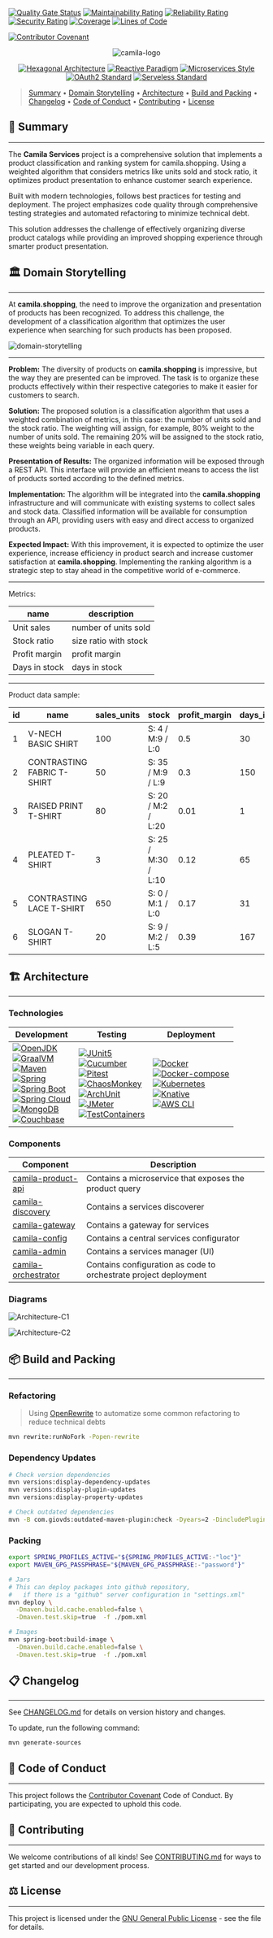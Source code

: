 [![Quality Gate Status](https://sonarcloud.io/api/project_badges/measure?project=JuanPabloJimenezEsclusa_camila-services&metric=alert_status)](https://sonarcloud.io/summary/new_code?id=JuanPabloJimenezEsclusa_camila-services)
[![Maintainability Rating](https://sonarcloud.io/api/project_badges/measure?project=JuanPabloJimenezEsclusa_camila-services&metric=sqale_rating)](https://sonarcloud.io/summary/new_code?id=JuanPabloJimenezEsclusa_camila-services)
[![Reliability Rating](https://sonarcloud.io/api/project_badges/measure?project=JuanPabloJimenezEsclusa_camila-services&metric=reliability_rating)](https://sonarcloud.io/summary/new_code?id=JuanPabloJimenezEsclusa_camila-services)
[![Security Rating](https://sonarcloud.io/api/project_badges/measure?project=JuanPabloJimenezEsclusa_camila-services&metric=security_rating)](https://sonarcloud.io/summary/new_code?id=JuanPabloJimenezEsclusa_camila-services)
[![Coverage](https://sonarcloud.io/api/project_badges/measure?project=JuanPabloJimenezEsclusa_camila-services&metric=coverage)](https://sonarcloud.io/summary/new_code?id=JuanPabloJimenezEsclusa_camila-services)
[![Lines of Code](https://sonarcloud.io/api/project_badges/measure?project=JuanPabloJimenezEsclusa_camila-services&metric=ncloc)](https://sonarcloud.io/summary/new_code?id=JuanPabloJimenezEsclusa_camila-services)

[![Contributor Covenant](https://img.shields.io/badge/Contributor%20Covenant-2.1-4baaaa.svg)](CODE_OF_CONDUCT.md)

<p align="center" style="text-align: center">
  <img src=".docs/logo.svg" alt="camila-logo">
</p>

<p align="center" style="text-align: center">
  <a href="https://alistair.cockburn.us/hexagonal-architecture/"><img src="https://img.shields.io/badge/Architecture-Hexagonal-brightgreen.svg?style=for-the-badge" alt="Hexagonal Architecture" /></a>
  <a href="https://www.reactivemanifesto.org/"><img src="https://img.shields.io/badge/Programming%20Paradigm-Reactive-blue.svg?style=for-the-badge" alt="Reactive Paradigm" /></a>
  <a href="https://microservices.io/"><img src="https://img.shields.io/badge/Architectural%20Style-Microservices-purple.svg?style=for-the-badge" alt="Microservices Style" /></a>
  <a href="https://oauth.net/2/"><img src="https://img.shields.io/badge/Security-OAuth2-yellow.svg?style=for-the-badge" alt="OAuth2 Standard" /></a>
  <a href="https://martinfowler.com/articles/serverless.html"><img src="https://img.shields.io/badge/Deploy%20Approach-Serveless-black.svg?style=for-the-badge" alt="Serveless Standard" /></a>
</p>

> [Summary](#-summary) 
  • [Domain Storytelling](#-domain-storytelling) 
  • [Architecture](#-architecture) 
  • [Build and Packing](#-build-and-packing) 
  • [Changelog](#-changelog) 
  • [Code of Conduct](#-code-of-conduct) 
  • [Contributing](#-contributing) 
  • [License](#-license)

## 📜 Summary

---

The **Camila Services** project is a comprehensive solution that implements a product classification and ranking system for camila.shopping. Using a weighted algorithm that considers metrics like units sold and stock ratio, it optimizes product presentation to enhance customer search experience.

Built with modern technologies, follows best practices for testing and deployment. The project emphasizes code quality through comprehensive testing strategies and automated refactoring to minimize technical debt.

This solution addresses the challenge of effectively organizing diverse product catalogs while providing an improved shopping experience through smarter product presentation.

## 🏛️ Domain Storytelling

---

At **camila.shopping**, the need to improve the organization and presentation of products has been recognized. To address this challenge, the development of a classification algorithm that optimizes the user experience when searching for such products has been proposed.

![domain-storytelling](.docs/architecture/camila-shopping-domain-v1.dst.svg "Diagram WDS")

---

**Problem:**
The diversity of products on **camila.shopping** is impressive, but the way they are presented can be improved. The task is to organize these products effectively within their respective categories to make it easier for customers to search.

**Solution:**
The proposed solution is a classification algorithm that uses a weighted combination of metrics, in this case: the number of units sold and the stock ratio. The weighting will assign, for example, 80% weight to the number of units sold. The remaining 20% will be assigned to the stock ratio, these weights being variable in each query.

**Presentation of Results:**
The organized information will be exposed through a REST API. This interface will provide an efficient means to access the list of products sorted according to the defined metrics.

**Implementation:**
The algorithm will be integrated into the **camila.shopping** infrastructure and will communicate with existing systems to collect sales and stock data. Classified information will be available for consumption through an API, providing users with easy and direct access to organized products.

**Expected Impact:**
With this improvement, it is expected to optimize the user experience, increase efficiency in product search and increase customer satisfaction at **camila.shopping**. Implementing the ranking algorithm is a strategic step to stay ahead in the competitive world of e-commerce.

---

Metrics:

| name          | description           |
|---------------|-----------------------|
| Unit sales    | number of units sold  | 
| Stock ratio   | size ratio with stock |
| Profit margin | profit margin         |
| Days in stock | days in stock         |

---

Product data sample:

| id | name                          | sales_units | stock                | profit_margin | days_in_stock |
|----|-------------------------------|-------------|----------------------|---------------|---------------|
| 1  | V-NECH BASIC SHIRT            | 100         | S: 4 / M:9 / L:0     | 0.5           | 30            |
| 2  | CONTRASTING FABRIC T-SHIRT    | 50          | S: 35 / M:9 / L:9    | 0.3           | 150           |
| 3  | RAISED PRINT T-SHIRT          | 80          | S: 20 / M:2 / L:20   | 0.01          | 1             |
| 4  | PLEATED T-SHIRT               | 3           | S: 25 / M:30 / L:10  | 0.12          | 65            |
| 5  | CONTRASTING LACE T-SHIRT      | 650         | S: 0 / M:1 / L:0     | 0.17          | 31            |
| 6  | SLOGAN T-SHIRT                | 20          | S: 9 / M:2 / L:5     | 0.39          | 167           |


## 🏗️ Architecture

---

### Technologies

| Development                                                                                                                                                                                                                                                                                                                                                                                                                                                                                                                                                                                                                                                                                                                                                                                                                                                                                                     | Testing                                                                                                                                                                                                                                                                                                                                                                                                                                                                                                                                                                                                                                                                                                                                                                                                         | Deployment                                                                                                                                                                                                                                                                                                                                                                                                                                                                                                                                                                                                     |
|-----------------------------------------------------------------------------------------------------------------------------------------------------------------------------------------------------------------------------------------------------------------------------------------------------------------------------------------------------------------------------------------------------------------------------------------------------------------------------------------------------------------------------------------------------------------------------------------------------------------------------------------------------------------------------------------------------------------------------------------------------------------------------------------------------------------------------------------------------------------------------------------------------------------|-----------------------------------------------------------------------------------------------------------------------------------------------------------------------------------------------------------------------------------------------------------------------------------------------------------------------------------------------------------------------------------------------------------------------------------------------------------------------------------------------------------------------------------------------------------------------------------------------------------------------------------------------------------------------------------------------------------------------------------------------------------------------------------------------------------------|----------------------------------------------------------------------------------------------------------------------------------------------------------------------------------------------------------------------------------------------------------------------------------------------------------------------------------------------------------------------------------------------------------------------------------------------------------------------------------------------------------------------------------------------------------------------------------------------------------------|
| [![OpenJDK](https://img.shields.io/badge/OpenJDK-%3E%3D21-005571.svg)](https://adoptium.net/es/temurin/releases/) <br> [![GraalVM](https://img.shields.io/badge/GraalVM-%3E%3D21.3-005571.svg)](https://www.graalvm.org/downloads/) <br> [![Maven](https://img.shields.io/badge/Maven-%3E%3D3.9.4-005571.svg)](https://maven.apache.org/) <br> [![Spring](https://img.shields.io/badge/Spring-%3E%3D6.x-brightgreen.svg)](https://spring.io/) <br> [![Spring Boot](https://img.shields.io/badge/Spring%20Boot-%3E%3D3.4.x-brightgreen.svg)](https://spring.io/boot) <br> [![Spring Cloud](https://img.shields.io/badge/Spring%20Cloud-%3E%3D2024.0.x-brightgreen.svg)](https://spring.io/cloud) <br> [![MongoDB](https://img.shields.io/badge/MongoDB-%3E%3D8.x-cyan.svg)](https://www.mongodb.com/) <br> [![Couchbase](https://img.shields.io/badge/Couchbase-%3E%3D7.x-blue.svg)](https://www.couchbase.com/) | [![JUnit5](https://img.shields.io/badge/JUnit5-%3E%3D5.11.4-orange.svg)](https://junit.org/junit5/) <br> [![Cucumber](https://img.shields.io/badge/Cucumber-%3E%3D7.22.0-orange.svg)](https://cucumber.io/) <br> [![Pitest](https://img.shields.io/badge/Pitest-%3E%3D1.19.1-orange.svg)](https://pitest.org/) <br> [![ChaosMonkey](https://img.shields.io/badge/ChaosMonkey-%3E%3D3.2.0-orange.svg)](https://codecentric.github.io/chaos-monkey-spring-boot/) <br> [![ArchUnit](https://img.shields.io/badge/ArchUnit-%3E%3D1.4.0-orange.svg)](https://www.archunit.org/) <br> [![JMeter](https://img.shields.io/badge/JMeter-%3E%3D5.6.2-orange.svg)](https://jmeter.apache.org/) <br> [![TestContainers](https://img.shields.io/badge/Testcontainers-%3E%3D1.20.6-orange.svg)](https://testcontainers.com/) | [![Docker](https://img.shields.io/badge/Docker-%3E%3D26.1.3-brown.svg)](https://www.docker.com/) <br> [![Docker-compose](https://img.shields.io/badge/Docker%20Compose-%3E%3D2.27.0-brown.svg)](https://docs.docker.com/compose/install/) <br> [![Kubernetes](https://img.shields.io/badge/Kubernetes-%3E%3D1.33.0-brown.svg)](https://kubernetes.io/releases/) <br> [![Knative](https://img.shields.io/badge/Knative-%3E%3D1.18.0-brown.svg)](https://github.com/knative/serving/releases/) <br> [![AWS CLI](https://img.shields.io/badge/AWS%20CLI-%3E%3D2.15.52-brown.svg)](https://aws.amazon.com/es/cli/) |

### Components

| Component                                   | Description                                                      |
|---------------------------------------------|------------------------------------------------------------------|
| [camila-product-api](/camila-product-api)   | Contains a microservice that exposes the product query           |
| [camila-discovery](/camila-discovery)       | Contains a services discoverer                                   |
| [camila-gateway](/camila-gateway)           | Contains a gateway for services                                  |
| [camila-config](/camila-config)             | Contains a central services configurator                         |
| [camila-admin](/camila-admin)               | Contains a services manager (UI)                                 |
| [camila-orchestrator](/camila-orchestrator) | Contains configuration as code to orchestrate project deployment |

### Diagrams

![Architecture-C1](.docs/architecture/camila-service-da-v1-C1.svg "Diagram C1")

![Architecture-C2](.docs/architecture/camila-service-da-v1-C2.svg "Diagram C2")

## 📦 Build and Packing

---

### Refactoring

> Using [OpenRewrite](https://docs.openrewrite.org/) to automatize some common refactoring to reduce technical debts

```bash
mvn rewrite:runNoFork -Popen-rewrite
```

### Dependency Updates

```bash
# Check version dependencies
mvn versions:display-dependency-updates
mvn versions:display-plugin-updates
mvn versions:display-property-updates

# Check outdated dependencies
mvn -B com.giovds:outdated-maven-plugin:check -Dyears=2 -DincludePlugins=true
```

### Packing

```bash
export SPRING_PROFILES_ACTIVE="${SPRING_PROFILES_ACTIVE:-"loc"}"
export MAVEN_GPG_PASSPHRASE="${MAVEN_GPG_PASSPHRASE:-"password"}"

# Jars
# This can deploy packages into github repository,
#   if there is a "github" server configuration in "settings.xml"  
mvn deploy \
  -Dmaven.build.cache.enabled=false \
  -Dmaven.test.skip=true  -f ./pom.xml

# Images
mvn spring-boot:build-image \
  -Dmaven.build.cache.enabled=false \
  -Dmaven.test.skip=true  -f ./pom.xml
```

## 📋 Changelog

---

See [CHANGELOG.md](CHANGELOG.md) for details on version history and changes.

To update, run the following command:

```bash
mvn generate-sources
```

## 🤝 Code of Conduct

---

This project follows the [Contributor Covenant](CODE_OF_CONDUCT.md) Code of Conduct. By participating, you are expected to uphold this code.

## 👥 Contributing

---

We welcome contributions of all kinds! See [CONTRIBUTING.md](CONTRIBUTING.md) for ways to get started and our development process.

## ⚖️ License

---

This project is licensed under the [GNU General Public License](LICENSE.md) - see the file for details.
